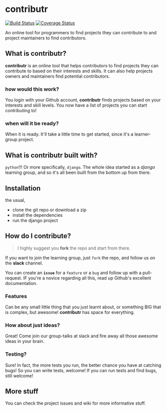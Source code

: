 # contributr

[![Build Status](https://travis-ci.org/Djenesis/contributr.svg?branch=master)](https://travis-ci.org/Djenesis/contributr)
[![Coverage Status](https://coveralls.io/repos/Djenesis/contributr/badge.svg?branch=master&service=github)](https://coveralls.io/github/Djenesis/contributr?branch=master)

An online tool for programmers to find projects they can contribute to and project maintainers to find contributors. 

## What is contributr?
__contributr__ is an online tool that helps contributors to find projects they can contribute to based on their interests and skills. It can also help projects owners and maintainers find potential contributors.

### how would this work?
You login with your Github account, __contributr__ finds projects based on your interests and skill levels. You now have a list of projects you can start contributing to!

### when will it be ready?
When it is ready. It'll take a little time to get started, since it's a learner-group project.

## What is contributr built with?
`python`!!! Or more specifically, `django`. The whole idea started as a _django_ learning group, and so it's all been built from the bottom up from there.

## Installation
the usual, 

  - clone the git repo or download a zip
  - install the dependencies 
  - run the django project

## How do I contribute?
> I highly suggest you __fork__ the repo and start from there.

If you want to join the learning group, just `fork` the repo, and follow us on the __slack__ channel.

You can create an __`issue`__ for a `feature` or a `bug` and follow up with a pull-request. IF you're a novice regarding all this, read up Github's excellent documentation.

### Features
Can be any small little thing that you just learnt about, or something BIG that is complex, but awesome! __contributr__ has space for everything.

### How about just ideas?
Great! Come join our group-talks at slack and fire away all those awesome ideas in your brain.

### Testing?
Sure! In fact, the more tests you run, the better chance you have at catching bugs! So you can write tests, welcome! If you can run tests and find bugs, still welcome!

## More stuff
You can check the project issues and wiki for more informative stuff.
